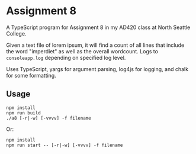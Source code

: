 # Assignment 8
A TypeScript program for Assignment 8 in my AD420 class at North Seattle College. 

Given a text file of lorem ipsum, it will find a count of all lines that include the word "imperdiet" as well as the overall wordcount. Logs to `consoleapp.log` depending on specified log level.

Uses TypeScript, yargs for argument parsing, log4js for logging, and chalk for some formatting.

## Usage

```console
npm install
npm run build
./a8 [-r|-w] [-vvvv] -f filename
```

Or:

```console
npm install
npm run start -- [-r|-w] [-vvvv] -f filename
```
